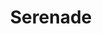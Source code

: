 ---
title: "Serenade"
description: "如果不增加会更好的日记。"
slug: "test"
image: "night.png"
style:
    background: "#2a9d8f"
    color: "#fff"
---